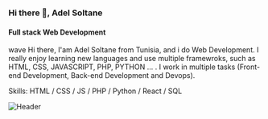 ### Hi there 👋, Adel Soltane
#### Full stack Web Development 
wave Hi there, I'am Adel Soltane from Tunisia, and i do Web Development. I really enjoy learning new languages and use multiple framewroks, such as HTML, CSS, JAVASCRIPT, PHP, PYTHON ... . 
I work in multiple tasks (Front-end Development, Back-end Development and Devops).

Skills: HTML / CSS / JS / PHP / Python / React / SQL

![Header](./your-header-image-name.png)




